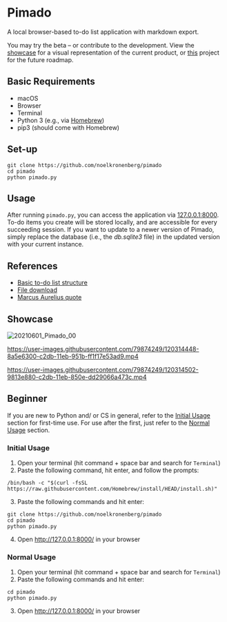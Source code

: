 # Pimado

A local browser-based to-do list application with markdown export.   

You may try the beta – or contribute to the development. View the [showcase](https://github.com/noelkronenberg/pimado#showcase) for a visual representation of the current product, or [this](https://github.com/noelkronenberg/pimado/projects/1) project for the future roadmap.

## Basic Requirements

- macOS
- Browser
- Terminal
- Python 3 (e.g., via [Homebrew](https://brew.sh/))
- pip3 (should come with Homebrew)

## Set-up

```
git clone https://github.com/noelkronenberg/pimado
cd pimado
python pimado.py
```

## Usage

After running `pimado.py`, you can access the application via [127.0.0.1:8000](http://127.0.0.1:8000/). To-do items you create will be stored locally, and are accessible for every succeeding session. If you want to update to a newer version of Pimado, simply replace the database (i.e., the *db.sqlite3* file) in the updated version with your current instance.

## References

- [Basic to-do list structure](https://youtu.be/ovql0Ui3n_I)
- [File download](https://linuxhint.com/download-the-file-in-django/)
- [Marcus Aurelius quote](https://youtu.be/AiM9YcE0LT4?t=46)

## Showcase

![20210601_Pimado_00](https://user-images.githubusercontent.com/79874249/120317037-6ea88c00-c2de-11eb-9a03-4f6173dd02b8.jpg)

https://user-images.githubusercontent.com/79874249/120314448-8a5e6300-c2db-11eb-951b-ff1f17e53ad9.mp4

https://user-images.githubusercontent.com/79874249/120314502-9813e880-c2db-11eb-850e-dd29066a473c.mp4

## Beginner

If you are new to Python and/ or CS in general, refer to the [Initial Usage](https://github.com/noelkronenberg/pimado#initial-usage) section for first-time use. For use after the first, just refer to the [Normal Usage](https://github.com/noelkronenberg/pimado#normal-usage) section.

### Initial Usage

1. Open your terminal (hit command + space bar and search for `Terminal`)
2. Paste the following command, hit enter, and follow the prompts:
```
/bin/bash -c "$(curl -fsSL https://raw.githubusercontent.com/Homebrew/install/HEAD/install.sh)"
```
3. Paste the following commands and hit enter:
```
git clone https://github.com/noelkronenberg/pimado
cd pimado
python pimado.py
```
4. Open http://127.0.0.1:8000/ in your browser

### Normal Usage

1. Open your terminal (hit command + space bar and search for `Terminal`)
2. Paste the following commands and hit enter:
```
cd pimado
python pimado.py
```
3. Open http://127.0.0.1:8000/ in your browser

